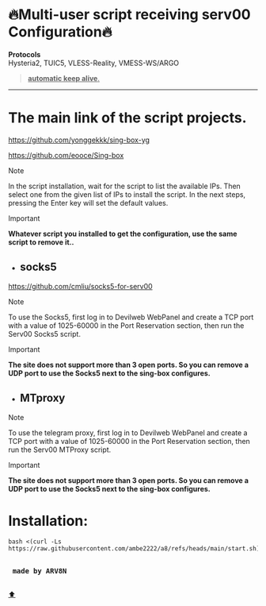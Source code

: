 <a name="top"></a>
# 🔥Multi-user script receiving serv00 Configuration🔥

**Protocols**\
Hysteria2, TUIC5, VLESS-Reality, VMESS-WS/ARGO
> <ins>**automatic keep alive**.</ins>
---
# The main link of the script projects.

https://github.com/yonggekkk/sing-box-yg

https://github.com/eooce/Sing-box
> [!note]
>In the script installation, wait for the script to list the available IPs. Then select one from the given list of IPs to install the script.
In the next steps, pressing the Enter key will set the default values.

> [!IMPORTANT]
>**Whatever script you installed to get the configuration, use the same script to remove it..**

- ## socks5

https://github.com/cmliu/socks5-for-serv00
> [!note]
>To use the Socks5, first log in to Devilweb WebPanel and create a TCP port with a value of 1025-60000 in the Port Reservation section, then run the Serv00 Socks5 script.

> [!important] 
**The site does not support more than 3 open ports. So you can remove a UDP port to use the Socks5 next to the sing-box configures.**

- ## MTproxy
> [!note]
>To use the telegram proxy, first log in to Devilweb WebPanel and create a TCP port with a value of 1025-60000 in the Port Reservation section, then run the Serv00 MTProxy script.

> [!important]
**The site does not support more than 3 open ports. So you can remove a UDP port to use the Socks5 next to the sing-box configures.**

# Installation:
```
bash <(curl -Ls https://raw.githubusercontent.com/ambe2222/a8/refs/heads/main/start.sh)
```
<kbd> <br> **made by ARV8N** <br> </kbd> 

[:arrow_up:](#top)
